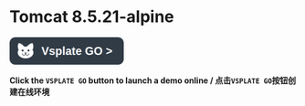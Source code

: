 # Tomcat 8.5.21-alpine

<a href="https://www.vsplate.com/?docker-compose=https://github.com/vsplate/dcenvs/tomcat/8.5.21-alpine"><img alt="VSPLATE GO" src="https://raw.githubusercontent.com/vsplate/images/master/vsgo_btn.png" width="200px"></a>

**Click the `VSPLATE GO` button to launch a demo online / 点击`VSPLATE GO`按钮创建在线环境**